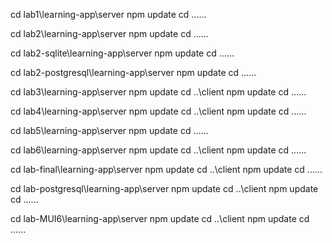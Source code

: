cd lab1\learning-app\server
npm update
cd ..\..\..

cd lab2\learning-app\server
npm update
cd ..\..\..

cd lab2-sqlite\learning-app\server
npm update
cd ..\..\..

cd lab2-postgresql\learning-app\server
npm update
cd ..\..\..

cd lab3\learning-app\server
npm update
cd ..\client
npm update
cd ..\..\..

cd lab4\learning-app\server
npm update
cd ..\client
npm update
cd ..\..\..

cd lab5\learning-app\server
npm update
cd ..\..\..

cd lab6\learning-app\server
npm update
cd ..\client
npm update
cd ..\..\..

cd lab-final\learning-app\server
npm update
cd ..\client
npm update
cd ..\..\..

cd lab-postgresql\learning-app\server
npm update
cd ..\client
npm update
cd ..\..\..

cd lab-MUI6\learning-app\server
npm update
cd ..\client
npm update
cd ..\..\..
